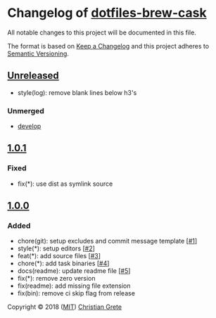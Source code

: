 # Changelog of [dotfiles-brew-cask][github-url]

All notable changes to this project will be documented in this file.

The format is based on [Keep a Changelog][keep-a-changelog-url] and this project adheres to [Semantic Versioning][semver-url].

## [Unreleased]

- style(log): remove blank lines below h3's

### Unmerged
- [develop]

## [1.0.1]

### Fixed
- fix(*): use dist as symlink source

## [1.0.0]

### Added
- chore(git): setup excludes and commit message template [[#1](https://github.com/ChristianGrete/dotfiles-brew-cask/pull/1)]
- style(*): setup editors [[#2](https://github.com/ChristianGrete/dotfiles-brew-cask/pull/2)]
- feat(*): add source files [[#3](https://github.com/ChristianGrete/dotfiles-brew-cask/pull/3)]
- chore(*): add task binaries [[#4](https://github.com/ChristianGrete/dotfiles-brew-cask/pull/4)]
- docs(readme): update readme file [[#5](https://github.com/ChristianGrete/dotfiles-brew-cask/pull/5)]
- fix(*): remove zero version
- fix(readme): add missing file extension
- fix(bin): remove ci skip flag from release

[Unreleased]: https://github.com/ChristianGrete/dotfiles-brew-cask/compare/1.0.1...master
[1.0.1]: https://github.com/ChristianGrete/dotfiles-brew-cask/compare/1.0.0...1.0.1
[1.0.0]: https://github.com/ChristianGrete/dotfiles-brew-cask/compare/2491ed49a82abf57d4ab84bf40b6d3adbb37fc10...1.0.0
[develop]: https://github.com/ChristianGrete/dotfiles-brew-cask/compare/master...develop

Copyright © 2018 ([MIT](LICENSE.md)) [Christian Grete](https://christiangrete.com)

[github-url]: https://github.com/ChristianGrete/dotfiles-brew-cask
[keep-a-changelog-url]: http://keepachangelog.com/en/1.0.0/
[semver-url]: http://semver.org/spec/v2.0.0.html